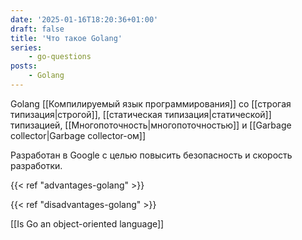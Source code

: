 ```yaml
---
date: '2025-01-16T18:20:36+01:00'
draft: false
title: 'Что такое Golang'
series:
    - go-questions
posts:
    - Golang
---
```


Golang [[Компилируемый язык программирования]] со [[строгая типизация|строгой]], [[статическая типизация|статической]] типизацией, [[Многопоточность|многопоточностью]] и [[Garbage collector|Garbage collector-ом]]

Разработан в Google с целью повысить безопасность и скорость разработки.

{{< ref "advantages-golang" >}}

{{< ref "disadvantages-golang" >}}

[[Is Go an object-oriented language]]

